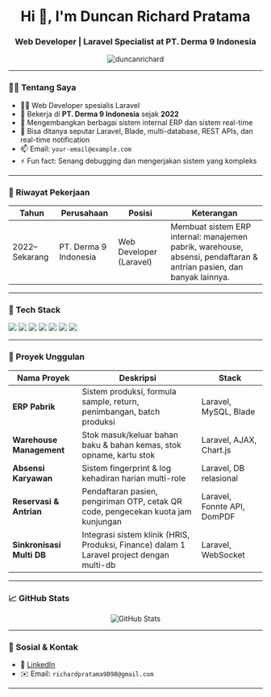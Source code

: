 <h1 align="center">Hi 👋, I'm Duncan Richard Pratama</h1>
<h3 align="center">Web Developer | Laravel Specialist at PT. Derma 9 Indonesia</h3>

<p align="center">
  <img src="https://komarev.com/ghpvc/?username=duncanrichard&label=Profile%20views&color=0e75b6&style=flat" alt="duncanrichard" />
</p>

---

### 👨‍💻 Tentang Saya
- 👨‍💼 Web Developer spesialis Laravel
- 🏢 Bekerja di **PT. Derma 9 Indonesia** sejak **2022**
- 🧠 Mengembangkan berbagai sistem internal ERP dan sistem real-time
- 💬 Bisa ditanya seputar Laravel, Blade, multi-database, REST APIs, dan real-time notification
- 📫 Email: `your-email@example.com`
- ⚡ Fun fact: Senang debugging dan mengerjakan sistem yang kompleks

---

### 💼 Riwayat Pekerjaan

| Tahun        | Perusahaan            | Posisi                 | Keterangan                                                                                                               |
|--------------|------------------------|--------------------------|--------------------------------------------------------------------------------------------------------------------------|
| 2022–Sekarang | PT. Derma 9 Indonesia | Web Developer (Laravel) | Membuat sistem ERP internal: manajemen pabrik, warehouse, absensi, pendaftaran & antrian pasien, dan banyak lainnya.    |

---

### 🔧 Tech Stack

<p>
  <img src="https://img.shields.io/badge/Laravel-F05340?style=for-the-badge&logo=laravel&logoColor=white"/>
  <img src="https://img.shields.io/badge/PHP-777BB4?style=for-the-badge&logo=php&logoColor=white"/>
  <img src="https://img.shields.io/badge/MySQL-005C84?style=for-the-badge&logo=mysql&logoColor=white"/>
  <img src="https://img.shields.io/badge/HTML5-E34F26?style=for-the-badge&logo=html5&logoColor=white"/>
  <img src="https://img.shields.io/badge/CSS3-1572B6?style=for-the-badge&logo=css3&logoColor=white"/>
  <img src="https://img.shields.io/badge/JavaScript-F7DF1E?style=for-the-badge&logo=javascript&logoColor=black"/>
  <img src="https://img.shields.io/badge/Git-F05032?style=for-the-badge&logo=git&logoColor=white"/>
</p>

---

### 📂 Proyek Unggulan

| Nama Proyek              | Deskripsi                                                                                  | Stack                       |
|--------------------------|--------------------------------------------------------------------------------------------|-----------------------------|
| **ERP Pabrik**           | Sistem produksi, formula sample, return, penimbangan, batch produksi                      | Laravel, MySQL, Blade       |
| **Warehouse Management** | Stok masuk/keluar bahan baku & bahan kemas, stok opname, kartu stok                       | Laravel, AJAX, Chart.js     |
| **Absensi Karyawan**     | Sistem fingerprint & log kehadiran harian multi-role                                      | Laravel, DB relasional      |
| **Reservasi & Antrian**  | Pendaftaran pasien, pengiriman OTP, cetak QR code, pengecekan kuota jam kunjungan         | Laravel, Fonnte API, DomPDF |
| **Sinkronisasi Multi DB**| Integrasi sistem klinik (HRIS, Produksi, Finance) dalam 1 Laravel project dengan multi-db | Laravel, WebSocket          |

---

### 📈 GitHub Stats

<p align="center">
  <img src="https://github-readme-stats.vercel.app/api?username=duncanrichard&show_icons=true&theme=radical" alt="GitHub Stats"/>
</p>

---

### 🔗 Sosial & Kontak
- 💼 [LinkedIn](https://www.linkedin.com/in/duncan-richard-pratama-b55953236/)
- ✉️ Email: `richardpratama9898@gmail.com`

---
